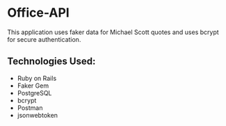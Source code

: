 # Office-API

This application uses faker data for Michael Scott quotes and uses bcrypt for secure authentication.

## Technologies Used:

- Ruby on Rails
- Faker Gem
- PostgreSQL
- bcrypt
- Postman
- jsonwebtoken
